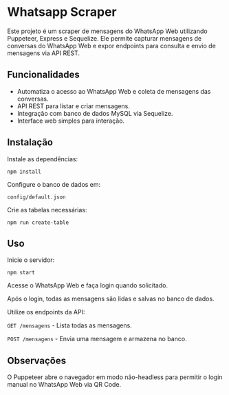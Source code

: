 # Whatsapp Scraper

Este projeto é um scraper de mensagens do WhatsApp Web utilizando Puppeteer, Express e Sequelize. Ele permite capturar mensagens de conversas do WhatsApp Web e expor endpoints para consulta e envio de mensagens via API REST.

## Funcionalidades

- Automatiza o acesso ao WhatsApp Web e coleta de mensagens das conversas.
- API REST para listar e criar mensagens.
- Integração com banco de dados MySQL via Sequelize.
- Interface web simples para interação.

## Instalação

 Instale as dependências:

```npm install```

Configure o banco de dados em:

```config/default.json```

Crie as tabelas necessárias:

```npm run create-table```

## Uso

Inicie o servidor:

```npm start```

Acesse o WhatsApp Web e faça login quando solicitado.

Após o login, todas as mensagens são lidas e salvas no banco de dados.

Utilize os endpoints da API:

`GET /mensagens` - Lista todas as mensagens.

`POST /mensagens` - Envia uma mensagem e armazena no banco.

## Observações

O Puppeteer abre o navegador em modo não-headless para permitir o login manual no WhatsApp Web via QR Code.
